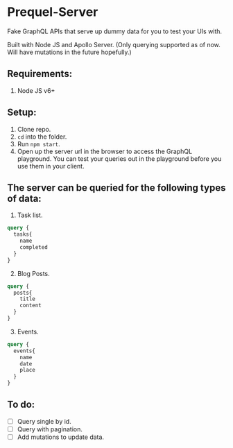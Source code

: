 # Prequel-Server
Fake GraphQL APIs that serve up dummy data for you to test your UIs with.

Built with Node JS and Apollo Server.
(Only querying supported as of now. Will have mutations in the future hopefully.)

Requirements:
------------------
1. Node JS v6+

Setup:
-----------
1. Clone repo.
2. `cd` into the folder.
3. Run `npm start`.
4. Open up the server url in the browser to access the GraphQL playground. You can test your queries out in the playground before you use them in your client.

The server can be queried for the following types of data:
-----------------------------------------------------------
1. Task list.
```graphql
query {
  tasks{
    name
    completed
  }
}
```
2. Blog Posts.
```graphql
query {
  posts{
    title
    content
  }
}
```
3. Events.
```graphql
query {
  events{
    name
    date
    place
  }
}
```


To do:
---------
- [ ] Query single by id.
- [ ] Query with pagination.
- [ ] Add mutations to update data.